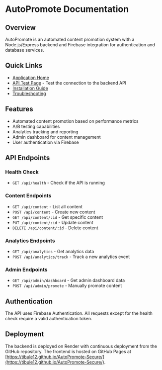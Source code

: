 # AutoPromote Documentation

## Overview
AutoPromote is an automated content promotion system with a Node.js/Express backend and Firebase integration for authentication and database services.

## Quick Links
- [Application Home](home.html)
- [API Test Page](api-test.html) - Test the connection to the backend API
- [Installation Guide](installation.md)
- [Troubleshooting](troubleshooting.md)

## Features
- Automated content promotion based on performance metrics
- A/B testing capabilities
- Analytics tracking and reporting
- Admin dashboard for content management
- User authentication via Firebase

## API Endpoints

### Health Check
- `GET /api/health` - Check if the API is running

### Content Endpoints
- `GET /api/content` - List all content
- `POST /api/content` - Create new content
- `GET /api/content/:id` - Get specific content
- `PUT /api/content/:id` - Update content
- `DELETE /api/content/:id` - Delete content

### Analytics Endpoints
- `GET /api/analytics` - Get analytics data
- `POST /api/analytics/track` - Track a new analytics event

### Admin Endpoints
- `GET /api/admin/dashboard` - Get admin dashboard data
- `POST /api/admin/promote` - Manually promote content

## Authentication
The API uses Firebase Authentication. All requests except for the health check require a valid authentication token.

## Deployment
The backend is deployed on Render with continuous deployment from the GitHub repository.
The frontend is hosted on GitHub Pages at [https://tibule12.github.io/AutoPromote-Secure/](https://tibule12.github.io/AutoPromote-Secure/).
